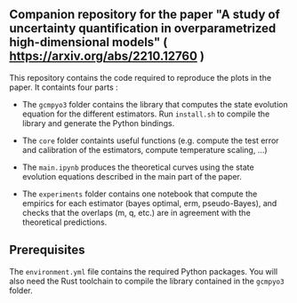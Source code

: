 ## Companion repository for the paper "A study of uncertainty quantification in overparametrized high-dimensional models" ( https://arxiv.org/abs/2210.12760 )

This repository contains the code required to reproduce the plots in the paper.
It containts four parts : 

- The `gcmpyo3` folder contains the library that computes the state evolution equation for the different estimators. Run `install.sh` to compile the library and generate the Python bindings.

- The `core` folder containts useful functions (e.g. compute the test error and calibration of the estimators, compute temperature scaling, ...)

- The `main.ipynb` produces the theoretical curves using the state evolution equations described in the main part of the paper.

- The `experiments` folder contains one notebook that compute the empirics for each estimator (bayes optimal, erm, pseudo-Bayes), and checks that the overlaps (m, q, etc.) are in agreement with the theoretical predictions.

## Prerequisites 

The `environment.yml` file contains the required Python packages. You will also need the Rust toolchain to compile the library contained in the `gcmpyo3` folder.
